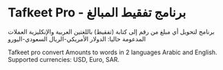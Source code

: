 # Tafkeet Pro - برنامج تفقيط المبالغ


برنامج لتحويل أي مبلغ من رقم إلى كتابة (تفقيط) باللغتين العربية والإنكليزية
العملات المدعومة حاليا: 
الدولار الأمريكي-الريال السعودي-اليورو

Tafkeet pro convert Amounts to words in 2 languages Arabic and English.
Supported currencies: USD, Euro, SAR.




